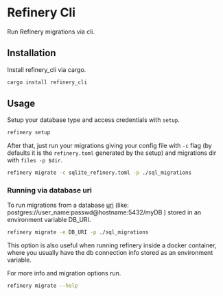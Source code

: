 # Refinery Cli

Run Refinery migrations via cli.

## Installation
Install refinery_cli via cargo.

```sh
cargo install refinery_cli
```

## Usage
Setup your database type and access credentials with `setup`.

```sh
refinery setup
```

After that, just run your migrations giving your config file with `-c` flag (by defaults it is the `refinery.toml` generated by the setup) and migrations dir with `files -p $dir`.

```sh
refinery migrate -c sqlite_refinery.toml -p ./sql_migrations
```

### Running via database uri

To run migrations from a database [uri](http://www.postgresql.org/docs/current/static/libpq-connect.html#LIBPQ-CONNSTRING) (like: postgres://user_name:passwd@hostname:5432/myDB ) stored in an environment variable DB_URI.

```sh
refinery migrate -e DB_URI -p ./sql_migrations
```
This option is also useful when running refinery inside a docker container, where you usually have the db connection info stored as an environment variable.  


For more info and migration options run.

```sh
refinery migrate --help
```
